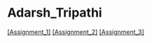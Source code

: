 # Adarsh_Tripathi
[[Assignment_1]]( https://nift-web-design.github.io/Adarsh_Tripathi/Assignment_1)
[[Assignment_2]]( https://nift-web-design.github.io/Adarsh_Tripathi/Assignment_2)
[[Assignment_3]]( https://nift-web-design.github.io/Adarsh_Tripathi/Assignment_3)

